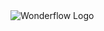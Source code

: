 <img src="https://user-images.githubusercontent.com/10454741/134479747-1d2625eb-f1a3-49f3-8825-b121dd1272bc.png" alt="Wonderflow Logo" >
